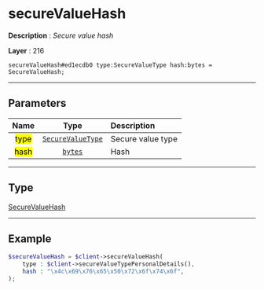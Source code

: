 # secureValueHash

**Description** : *Secure value hash*

**Layer** : 216

```tl
secureValueHash#ed1ecdb0 type:SecureValueType hash:bytes = SecureValueHash;
```

---

## Parameters

| Name | Type | Description |
| :---: | :---: | :--- |
| <mark>type</mark> | [`SecureValueType`](type/SecureValueType) | Secure value type |
| <mark>hash</mark> | [`bytes`](type/bytes) | Hash |

---

## Type

[SecureValueHash](type/SecureValueHash)

---

## Example

```php
$secureValueHash = $client->secureValueHash(
	type : $client->secureValueTypePersonalDetails(),
	hash : "\x4c\x69\x76\x65\x50\x72\x6f\x74\x6f",
);
```